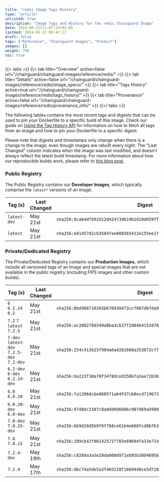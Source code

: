 ```yaml
---
title: "redis Image Tags History"
type: "article"
unlisted: true
description: "Image Tags and History for the redis Chainguard Image"
date: 2023-06-22T11:07:52+02:00
lastmod: 2024-05-22 00:47:17
draft: false
tags: ["Reference", "Chainguard Images", "Product"]
images: []
weight: 700
toc: true
---
```


{{< tabs >}}
{{< tab title="Overview" active=false url="/chainguard/chainguard-images/reference/redis/" >}}
{{< tab title="Details" active=false url="/chainguard/chainguard-images/reference/redis/image_specs/" >}}
{{< tab title="Tags History" active=true url="/chainguard/chainguard-images/reference/redis/tags_history/" >}}
{{< tab title="Provenance" active=false url="/chainguard/chainguard-images/reference/redis/provenance_info/" >}}
{{</ tabs >}}

The following tables contains the most recent tags and digests that can be used to pin your Dockerfile to a specific build of this image. Check our guide on [Using the Tag History API](/chainguard/chainguard-images/using-the-tag-history-api/) for information on how to fetch all tags from an image and how to pin your Dockerfile to a specific digest.

Please note that digests and timestamps only change when there is a change to the image, even though images are rebuilt every night. The "Last Changed" column indicates when the image was last modified, and doesn't always reflect the latest build timestamp. For more information about how our reproducible builds work, please refer to [this blog post](https://www.chainguard.dev/unchained/reproducing-chainguards-reproducible-image-builds).

### Public Registry
The Public Registry contains our **Developer Images**, which typically comprise the `latest*` versions of an image.

| Tag (s)       | Last Changed | Digest                                                                    |
|---------------|--------------|---------------------------------------------------------------------------|
|  `latest-dev` | May 21st     | `sha256:9ca64dfb92d12d424734b14b1d10d659fffabc72161e1d4d1ba48c21b3c622bf` |
|  `latest`     | May 21st     | `sha256:e01457d1cb3584fee088565413e155ee174bfcf6066caebb84706fc67d870f2a` |


### Private/Dedicated Registry
The Private/Dedicated Registry contains our **Production Images**, which include all versioned tags of an image and special images that are not available in the public registry (including FIPS images and other custom builds).

| Tag (s)                                     | Last Changed | Digest                                                                    |
|---------------------------------------------|--------------|---------------------------------------------------------------------------|
|  `6` `6.2.14` `6.2`                         | May 21st     | `sha256:8bd968710265b670930473ccf007d6fda91d0986b13d166a67370e574ac065e1` |
|  `7.2` `7` `latest` `7.2.5`                 | May 21st     | `sha256:ac208278d349a8ba3cb37f2d84b4152d78500ad94c02a92a855b7d93cebbdeb0` |
|  `7-dev` `latest-dev` `7.2.5-dev` `7.2-dev` | May 21st     | `sha256:254c413b15f984a6a4282668a353872cff167792c1be4316f1ac85058eed0632` |
|  `6.2-dev` `6-dev` `6.2.14-dev`             | May 21st     | `sha256:6a223f38a70f34f8dced256b7a3ae72b36e4a9c4f93ef243ccb10de5f1b2ba5a` |
|  `6.0` `6.0.20`                             | May 21st     | `sha256:fa1396dcbe0685f1a64fd7cb8ecd7196738d9782d2097a5dcc17539fd442f3ab` |
|  `6.0.20-dev` `6.0-dev`                     | May 21st     | `sha256:97d0dc2107c8a8dd9d6086c987d69a598871cb57debc9f06fa93fb3325117221` |
|  `7.0-dev` `7.0.15-dev`                     | May 21st     | `sha256:6b9d28d5b9f6f788ce61b4e668fcd0b7b3f2135634f1f87fb6850aca01d0db34` |
|  `7.0` `7.0.15`                             | May 21st     | `sha256:209cb42fd0142571f783e69684fa33e714ca2f5c0abda4c00a6209b65db9d072` |
|  `7.2.4-dev`                                | May 19th     | `sha256:c820da3a3e28da060d971eb95b30046956dc18468c7a24e409e06db857f7ce78` |
|  `7.2.4`                                    | May 17th     | `sha256:dbc74a5de5a3f403228f1669448ce5d728817512d0420fa3ab60c2406e597154` |

